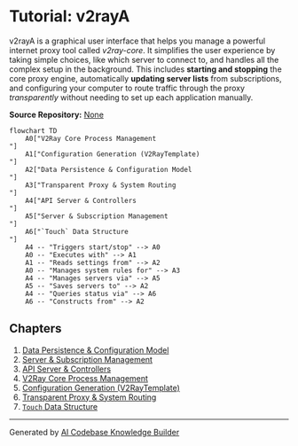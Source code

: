 # Tutorial: v2rayA

v2rayA is a graphical user interface that helps you manage a powerful internet proxy tool called *v2ray-core*.
It simplifies the user experience by taking simple choices, like which server to connect to, and handles all the complex setup in the background. This includes **starting and stopping** the core proxy engine, automatically **updating server lists** from subscriptions, and configuring your computer to route traffic through the proxy *transparently* without needing to set up each application manually.


**Source Repository:** [None](None)

```mermaid
flowchart TD
    A0["V2Ray Core Process Management
"]
    A1["Configuration Generation (V2RayTemplate)
"]
    A2["Data Persistence & Configuration Model
"]
    A3["Transparent Proxy & System Routing
"]
    A4["API Server & Controllers
"]
    A5["Server & Subscription Management
"]
    A6["`Touch` Data Structure
"]
    A4 -- "Triggers start/stop" --> A0
    A0 -- "Executes with" --> A1
    A1 -- "Reads settings from" --> A2
    A0 -- "Manages system rules for" --> A3
    A4 -- "Manages servers via" --> A5
    A5 -- "Saves servers to" --> A2
    A4 -- "Queries status via" --> A6
    A6 -- "Constructs from" --> A2
```

## Chapters

1. [Data Persistence & Configuration Model
](01_data_persistence___configuration_model_.md)
2. [Server & Subscription Management
](02_server___subscription_management_.md)
3. [API Server & Controllers
](03_api_server___controllers_.md)
4. [V2Ray Core Process Management
](04_v2ray_core_process_management_.md)
5. [Configuration Generation (V2RayTemplate)
](05_configuration_generation__v2raytemplate__.md)
6. [Transparent Proxy & System Routing
](06_transparent_proxy___system_routing_.md)
7. [`Touch` Data Structure
](07__touch__data_structure_.md)


---


Generated by [AI Codebase Knowledge Builder](https://github.com/The-Pocket/Tutorial-Codebase-Knowledge)
